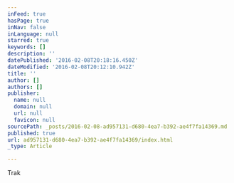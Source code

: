 ```yaml
---
inFeed: true
hasPage: true
inNav: false
inLanguage: null
starred: true
keywords: []
description: ''
datePublished: '2016-02-08T20:18:16.450Z'
dateModified: '2016-02-08T20:12:10.942Z'
title: ''
author: []
authors: []
publisher:
  name: null
  domain: null
  url: null
  favicon: null
sourcePath: _posts/2016-02-08-ad957131-d680-4ea7-b392-ae4f7fa14369.md
published: true
url: ad957131-d680-4ea7-b392-ae4f7fa14369/index.html
_type: Article

---
```

Trak